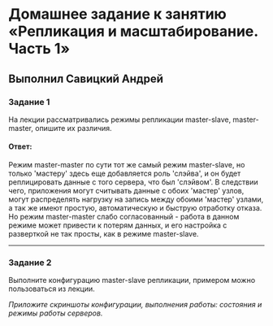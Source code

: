# Домашнее задание к занятию «Репликация и масштабирование. Часть 1»

## Выполнил Савицкий Андрей

### Задание 1

На лекции рассматривались режимы репликации master-slave, master-master, опишите их различия.

#### Ответ:

Режим master-master по сути тот же самый режим master-slave, но только 'мастеру' здесь ещe добавляется роль 'слэйва', и он будет реплицировать данные с того сервера, что был 'слэйвом'. В следствии чего, приложения могут считывать данные с обоих 'мастер' узлов, могут распределять нагрузку на запись между обоими 'мастер' узлами, а так же имеют простую, автоматическую и быструю отработку отказа. Но режим master-master слабо согласованный - работа в данном режиме может привести к потерям данных, и его настройка с разверткой не так просты, как в режиме master-slave.

---

### Задание 2

Выполните конфигурацию master-slave репликации, примером можно пользоваться из лекции.

*Приложите скриншоты конфигурации, выполнения работы: состояния и режимы работы серверов.*

